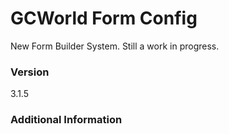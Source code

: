 # GCWorld Form Config

New Form Builder System.  Still a work in progress.




### Version
3.1.5

### Additional Information
